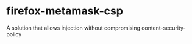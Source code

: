 # firefox-metamask-csp
A solution that allows injection without compromising content-security-policy

